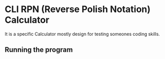 # CLI RPN (Reverse Polish Notation) Calculator
It is a specific Calculator mostly design for testing someones coding skills.

## Running the program
